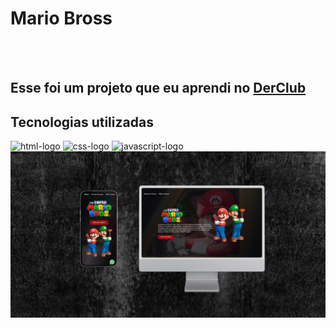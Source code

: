 <h1>Mario Bross</h1>
<br>
<br>
<h2>Esse foi um projeto que eu aprendi no <a href="http://rodolfomori.com.br/devclub">DerClub</a></h2>

<h2>Tecnologias utilizadas</h2>
  <img src="https://img.shields.io/badge/HTML5-E34F26?style=for-the-badge&logo=html5&logoColor=white" alt=" html-logo"/>
  <img src="https://img.shields.io/badge/CSS3-1572B6?style=for-the-badge&logo=css3&logoColor=white" alt=" css-logo"/>
   <img src="https://img.shields.io/badge/JavaScript-F7DF1E?style=for-the-badge&logo=javascript&logoColor=black" alt=" javascript-logo"/>

<img src="https://raw.githubusercontent.com/WALLISSON509E/projeto-1k-1em-7dia/refs/heads/master/img/sites%20responsivos.png" />
